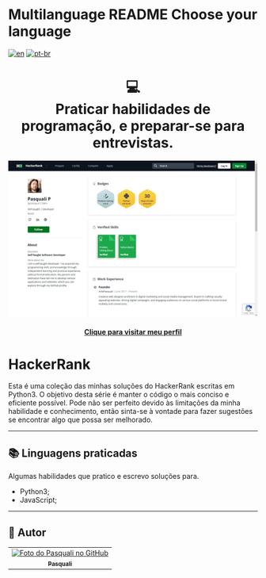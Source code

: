 # Multilanguage README Choose your language

[![en](https://img.shields.io/badge/lang-en-red.svg)](https://github.com/PasqualiRafael/HackerRank/blob/master/README.en.md) [![pt-br](https://img.shields.io/badge/lang-pt--br-green.svg)](https://github.com/PasqualiRafael/HackerRank)

<h1 align="center">
  💻<br>Praticar habilidades de programação, e preparar-se para entrevistas.
</h1>

![Profile HackerRank](assets/img/prewiew_hr.png)

<h4 align="center"><a href="https://www.hackerrank.com/pasqualidev">Clique para visitar meu perfil</a></h4>

# HackerRank

Esta é uma coleção das minhas soluções do HackerRank escritas em Python3. O objetivo desta série é manter o código o mais conciso e eficiente possível. Pode não ser perfeito devido às limitações da minha habilidade e conhecimento, então sinta-se à vontade para fazer sugestões se encontrar algo que possa ser melhorado.

---

## 📚 Linguagens praticadas

Algumas habilidades que pratico e escrevo soluções para.

-   Python3;
-   JavaScript;

---

<h2>🦄 Autor</h2>

<table>
  <tr>
    <td align="center">
      <a href="https://github.com/PasqualiRafael">
        <img src="https://avatars.githubusercontent.com/u/71941629?v=4" width="100px;" alt="Foto do Pasquali no GitHub"/><br>
        <sub>
          <b>Pasquali</b>
        </sub>
      </a>
    </td>
  </tr>
</table>
